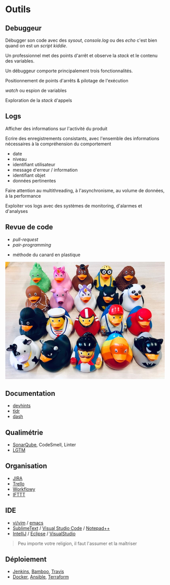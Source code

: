 # Outils

## Debuggeur

Débugger son code avec des _sysout_, _console.log_ ou des _echo_ c'est bien quand on est un _script kiddie_.

Un professionnel met des points d'arrêt et observe la _stack_ et le contenu des variables.

Un débuggeur comporte principalement trois fonctionnalités.

Positionnement de points d'arrêts & pilotage de l'exécution

_watch_ ou espion de variables

Exploration de la _stack_ d'appels

## Logs

Afficher des informations sur l'activité du produit

Ecrire des enregistrements consistants, avec l'ensemble des informations nécessaires à la compréhension du comportement

- date
- niveau
- identifiant utilisateur
- message d'erreur / information
- identifiant objet
- données pertinentes

Faire attention au multithreading, à l'asynchronisme, au volume de données, à la performance

Exploiter vos logs avec des systèmes de monitoring, d'alarmes et d'analyses

## Revue de code

- _pull-request_
- _pair-programming_

* méthode du canard en plastique

![](img/canard.jpeg)

## Documentation

- [devhints](https://devhints.io/)
- [tldr](https://tldr.sh/)
- [dash](https://kapeli.com/dash)

## Qualimétrie

- [SonarQube](http://www.sonarqube.org), CodeSmell, Linter
- [LGTM](https://lgtm.com/)

## Organisation

- [JIRA](https://www.atlassian.com/software/jira/)
- [Trello](https://trello.com)
- [Workflowy](https://workflowy.com)
- [IFTTT](https://ifttt.com)

## IDE

- [vi/vim](http://www.vim.org) / [emacs](https://www.gnu.org/software/emacs/)
- [SublimeText](http://www.sublimetext.com) / [Visual Studio Code](https://code.visualstudio.com/) / [Notepad++](https://notepad-plus-plus.org/fr/)
- [IntelliJ](https://www.jetbrains.com/idea/) / [Eclipse](https://eclipse.org/) / [VisualStudio](https://www.visualstudio.com)

> Peu importe votre religion, il faut l'assumer et la maîtriser

## Déploiement

- [Jenkins](https://jenkins-ci.org), [Bamboo](https://www.atlassian.com/software/bamboo/), [Travis](https://travis-ci.com/)
- [Docker](https://www.docker.com), [Ansible](https://www.ansible.com), [Terraform](https://www.terraform.io)
